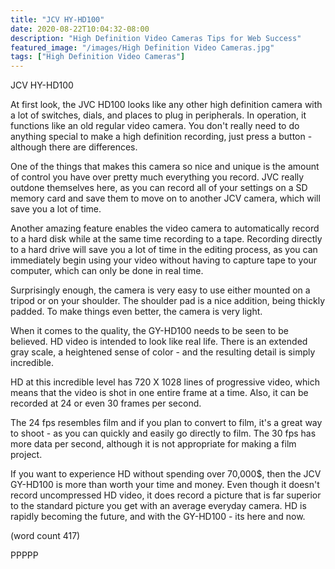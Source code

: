 ```yaml
---
title: "JCV HY-HD100"
date: 2020-08-22T10:04:32-08:00
description: "High Definition Video Cameras Tips for Web Success"
featured_image: "/images/High Definition Video Cameras.jpg"
tags: ["High Definition Video Cameras"]
---
```


JCV HY-HD100

At first look, the JVC HD100 looks like any other
high definition camera with a lot of switches, dials,
and places to plug in peripherals.  In operation, it
functions like an old regular video camera.  You 
don't really need to do anything special to make a
high definition recording, just press a button -
although there are differences.

One of the things that makes this camera so nice and
unique is the amount of control you have over pretty
much everything you record.  JVC really outdone 
themselves here, as you can record all of your settings
on a SD memory card and save them to move on to 
another JCV camera, which will save you a lot of time.

Another amazing feature enables the video camera to
automatically record to a hard disk while at the same
time recording to a tape. Recording directly to a 
hard drive will save you a lot of time in the editing
process, as you can immediately begin using your 
video without having to capture tape to your computer,
which can only be done in real time.

Surprisingly enough, the camera is very easy to use 
either mounted on a tripod or on your shoulder.  The
shoulder pad is a nice addition, being thickly padded.
To make things even better, the camera is very light.

When it comes to the quality, the GY-HD100 needs to
be seen to be believed.  HD video is intended to look
like real life.  There is an extended gray scale, a
heightened sense of color - and the resulting detail
is simply incredible.

HD at this incredible level has 720 X 1028 lines of
progressive video, which means that the video is shot
in one entire frame at a time.  Also, it can be
recorded at 24 or even 30 frames per second.

The 24 fps resembles film and if you plan to convert
to film, it's a great way to shoot - as you can 
quickly and easily go directly to film.  The 30 fps
has more data per second, although it is not
appropriate for making a film project.

If you want to experience HD without spending over 
70,000$, then the JCV GY-HD100 is more than worth
your time and money.  Even though it doesn't record
uncompressed HD video, it does record a picture 
that is far superior to the standard picture you get
with an average everyday camera.  HD is rapidly
becoming the future, and with the GY-HD100 - its here
and now.

(word count 417)

PPPPP

